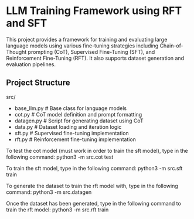 # LLM Training Framework using RFT and SFT 

This project provides a framework for training and evaluating large language models using various fine-tuning strategies including Chain-of-Thought prompting (CoT), Supervised Fine-Tuning (SFT), and Reinforcement Fine-Tuning (RFT). It also supports dataset generation and evaluation pipelines.

## Project Structure


src/
- base_llm.py           # Base class for language models
- cot.py                # CoT model definition and prompt formatting
- datagen.py            # Script for generating dataset using CoT
- data.py               # Dataset loading and iteration logic
- sft.py                # Supervised fine-tuning implementation
- rft.py                # Reinforcement fine-tuning implementation













To test the cot model (must work in order to train the sft model), type in the following command:
python3 -m src.cot test


To train the sft model, type in the following command: 
python3 -m src.sft train

To generate the dataset to train the rft model with, type in the following command:
python3 -m src.datagen

Once the dataset has been generated, type in the following command to train the rft model:
python3 -m src.rft train
